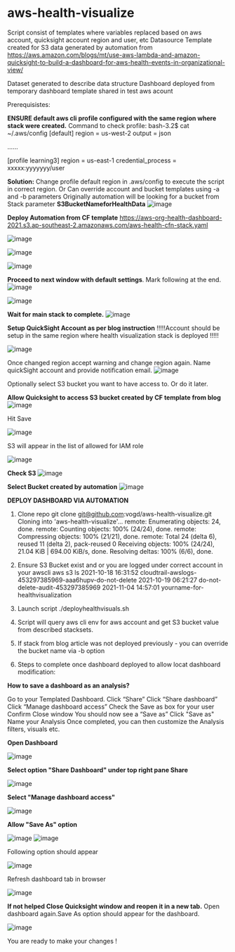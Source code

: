 # aws-health-visualize

Script consist of templates where variables replaced based on aws account, quicksight account region and user, etc
Datasource Template created for S3 data generated by automation from 
https://aws.amazon.com/blogs/mt/use-aws-lambda-and-amazon-quicksight-to-build-a-dashboard-for-aws-health-events-in-organizational-view/

Dataset generated to describe data structure
Dashboard deployed from temporary dashboard template shared in test aws acount

Prerequisistes:

**ENSURE default aws cli profile configured with the same region where stack were created.**
Command to check profile:
bash-3.2$ cat ~/.aws/config
[default]
region = us-west-2
output = json

......

[profile learning3]
region = us-east-1
credential_process = xxxxx:yyyyyyy/user

**Solution:**
Change profile default region in .aws/config to execute the script in correct region.
Or
Can override account and bucket templates using -a and -b parameters
Originally automation will be looking for a bucket from Stack parameter **S3BucketNameforHealthData**
![image](https://user-images.githubusercontent.com/7371990/140426846-3c5e269a-03b0-4093-b939-1788c0e200e5.png)


**Deploy Automation from CF template** https://aws-org-health-dashboard-2021.s3.ap-southeast-2.amazonaws.com/aws-health-cfn-stack.yaml

![image](https://user-images.githubusercontent.com/7371990/140425531-c1a0c134-9b78-4bf3-8d98-788ced3c0026.png)

![image](https://user-images.githubusercontent.com/7371990/140425592-101a2c0b-7607-4a1c-a3a6-9a5eeef26c75.png)

![image](https://user-images.githubusercontent.com/7371990/140425782-e81a8365-2339-4d13-b74f-4b5a02e4f995.png)

**Proceed to next window with default settings**. Mark following at the end.
![image](https://user-images.githubusercontent.com/7371990/140425890-cee1e74f-fd93-48c4-97a4-299346341518.png)

![image](https://user-images.githubusercontent.com/7371990/140425932-81c3beb7-6d29-4d76-9b12-c012cc1795dc.png)

**Wait for main stack to complete.**
![image](https://user-images.githubusercontent.com/7371990/140426257-2434f38f-c390-499a-af32-2500aaa32c24.png)


**Setup QuickSight Account as per blog instruction**
!!!!!Account should be setup in the same region where health visualization stack is deployed !!!!!

![image](https://user-images.githubusercontent.com/7371990/140527491-663f0db7-7b8d-46cd-b677-f34bd878921c.png)

Once changed region accept warning and change region again.
Name quickSight account and provide notification email.
![image](https://user-images.githubusercontent.com/7371990/140528105-2a2c2b0e-ee43-445a-9666-ca619dc0106a.png)

Optionally select S3 bucket you want to have access to. Or do it later.


**Allow Quicksight to access S3 bucket created by CF template from blog**
![image](https://user-images.githubusercontent.com/7371990/140425251-e4443c85-f292-4ed0-8ae1-cb3b7066362c.png)

Hit Save

![image](https://user-images.githubusercontent.com/7371990/140428132-39e85e67-a701-4078-a61f-ba8aae66c0ec.png)

S3 will appear in the list of allowed for IAM role

![image](https://user-images.githubusercontent.com/7371990/140428209-f0204d3c-9962-4781-a30f-985540aed500.png)

**Check S3**
![image](https://user-images.githubusercontent.com/7371990/140425307-956a22e3-8d6c-434b-b592-1a7808ce1b51.png)

**Select Bucket created by automation**
![image](https://user-images.githubusercontent.com/7371990/140425439-8d51678a-621b-4865-a86e-89868aa0654a.png)




**DEPLOY DASHBOARD VIA AUTOMATION**

1) Clone repo
git clone git@github.com:vogd/aws-health-visualize.git
Cloning into 'aws-health-visualize'...
remote: Enumerating objects: 24, done.
remote: Counting objects: 100% (24/24), done.
remote: Compressing objects: 100% (21/21), done.
remote: Total 24 (delta 6), reused 11 (delta 2), pack-reused 0
Receiving objects: 100% (24/24), 21.04 KiB | 694.00 KiB/s, done.
Resolving deltas: 100% (6/6), done.

2) Ensure S3 Bucket exist and or you are logged under correct account in your awscli
aws s3 ls
2021-10-18 16:31:52 cloudtrail-awslogs-453297385969-aaa6hupv-do-not-delete
2021-10-19 06:21:27 do-not-delete-audit-453297385969
2021-11-04 14:57:01 yourname-for-healthvisualization

3) Launch script 
./deployhealthvisuals.sh

4) Script will query aws cli env for aws account and get S3 bucket value from described stacksets.

6) If stack from blog article was not deployed previously - you can override the bucket name via -b option

7) Steps to complete once dashboard deployed to allow locat dashboard modification:


**How to save a dashboard as an analysis?**

Go to your Templated Dashboard.
Click “Share”
Click “Share dashboard”
Click “Manage dashboard access”
Check the Save as box for your user
Confirm
Close window
You should now see a “Save as”
Click "Save as"
Name your Analysis
Once completed, you can then customize the Analysis filters, visuals etc.


**Open Dashboard**

![image](https://user-images.githubusercontent.com/7371990/140420492-ae674248-3515-4b62-8734-40fd15f3dae7.png)

**Select option "Share Dashboard" under top right pane Share**

![image](https://user-images.githubusercontent.com/7371990/140420618-e63b454d-3ff0-47fc-8fa2-4d5ba095e59a.png)

**Select "Manage dashboard access"**

![image](https://user-images.githubusercontent.com/7371990/140420668-571d7be0-db50-47ec-a970-7f1b73f67127.png)

**Allow "Save As" option**

![image](https://user-images.githubusercontent.com/7371990/140420736-ee08a9ef-8b7c-4505-ae7d-5eed37ff2911.png)
![image](https://user-images.githubusercontent.com/7371990/140420781-15370b55-f9c7-446b-9eef-9640d0075311.png)

Following option should appear

![image](https://user-images.githubusercontent.com/7371990/140420816-3c71c0fa-2a7b-408a-b645-b85995c0ad45.png)

Refresh dashboard tab in browser

![image](https://user-images.githubusercontent.com/7371990/140420936-88e48a8f-8d41-4d80-a2d9-ceb82d51d60d.png)

**If not helped Close Quicksight window and reopen it in a new tab.** 
Open dashboard again.Save As option should appear for the dashboard.

![image](https://user-images.githubusercontent.com/7371990/140421830-37cbd268-2119-49eb-940a-c11f7d038b10.png)

You are ready to make your changes !
